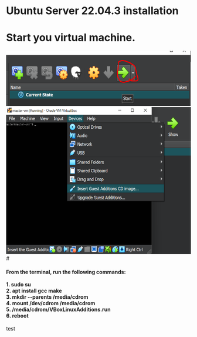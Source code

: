# Ubuntu Server 22.04.3 installation

# Start you virtual machine.
<img src="images/Screenshot_12.png" width="600" height="150">

<img src="images/Screenshot_11.png" width="700" height="400">
# <h4>From the terminal, run the following commands:<br>
<br>
 1. sudo su<br>
 2. apt install gcc make<br>
 3. mkdir --parents /media/cdrom<br>
 4. mount /dev/cdrom /media/cdrom<br>
 5. /media/cdrom/VBoxLinuxAdditions.run<br>
 6. reboot</h4>

 test

